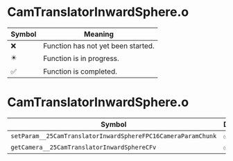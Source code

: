 # CamTranslatorInwardSphere.o
| Symbol | Meaning 
| ------------- | ------------- 
| :x: | Function has not yet been started. 
| :eight_pointed_black_star: | Function is in progress. 
| :white_check_mark: | Function is completed. 


# CamTranslatorInwardSphere.o
| Symbol | Decompiled? |
| ------------- | ------------- |
| `setParam__25CamTranslatorInwardSphereFPC16CameraParamChunk` | :white_check_mark: |
| `getCamera__25CamTranslatorInwardSphereCFv` | :white_check_mark: |
